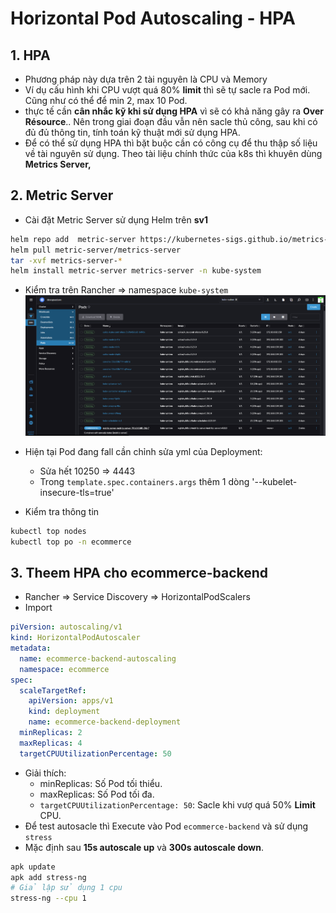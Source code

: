 # Horizontal Pod Autoscaling - HPA

## 1. HPA

- Phương pháp này dựa trên 2 tài nguyên là CPU và Memory
- Ví dụ cấu hình khi CPU vượt quá 80% **limit** thì sẽ tự sacle ra Pod mới. Cũng như có thể để min 2, max 10 Pod.
- thực tế cần **cân nhắc kỹ khi sử dụng HPA** vì sẽ có khả năng gây ra **Over Résource**.. Nên trong giai đoạn đầu vẫn nên sacle thủ công, sau khi có đủ đủ thông tin, tính toán kỹ thuật mới sử dụng HPA.
- Để có thể sử dụng HPA thì bặt buộc cần có công cụ để thu thập số liệu về tài nguyên sử dụng. Theo tài liệu chính thức của k8s thì khuyên dùng **Metrics Server,**

## 2. Metric Server

- Cài đặt Metric Server sử dụng Helm trên **sv1**

```sh
helm repo add  metric-server https://kubernetes-sigs.github.io/metrics-server/
helm pull metric-server/metrics-server
tar -xvf metrics-server-*
helm install metric-server metrics-server -n kube-system
```

- Kiểm tra trên Rancher => namespace `kube-system`
\
![](./images/1.png)

- Hiện tại Pod đang fall cần chỉnh sửa yml của Deployment:
  - Sửa hết 10250 => 4443
  - Trong `template.spec.containers.args` thêm 1 dòng '--kubelet-insecure-tls=true'
- Kiểm tra thông tin

```sh
kubectl top nodes
kubectl top po -n ecommerce
```

## 3. Theem HPA cho ecommerce-backend

- Rancher => Service Discovery => HorizontalPodScalers
- Import

```yml
piVersion: autoscaling/v1
kind: HorizontalPodAutoscaler
metadata:
  name: ecommerce-backend-autoscaling
  namespace: ecommerce
spec:
  scaleTargetRef:
    apiVersion: apps/v1
    kind: deployment
    name: ecommerce-backend-deployment
  minReplicas: 2
  maxReplicas: 4
  targetCPUUtilizationPercentage: 50
```

- Giải thích:
  - minReplicas: Số Pod tối thiểu.
  - maxReplicas: Số Pod tối đa.
  - `targetCPUUtilizationPercentage: 50`: Sacle khi vượ quá 50% **Limit** CPU.
- Để test autosacle thì Execute vào Pod `ecommerce-backend` và sử dụng `stress`
- Mặc định sau **15s autoscale up** và **300s autoscale down**.

```sh
apk update
apk add stress-ng
# Giả lập sử dụng 1 cpu
stress-ng --cpu 1
```
